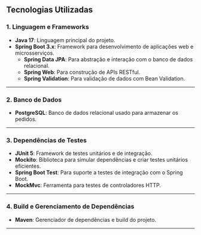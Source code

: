 ## Tecnologias Utilizadas

### **1. Linguagem e Frameworks**
- **Java 17**: Linguagem principal do projeto.
- **Spring Boot 3.x**: Framework para desenvolvimento de aplicações web e microsserviços.
  - **Spring Data JPA**: Para abstração e interação com o banco de dados relacional.
  - **Spring Web**: Para construção de APIs RESTful.
  - **Spring Validation**: Para validação de dados com Bean Validation.

---

### **2. Banco de Dados**
- **PostgreSQL**: Banco de dados relacional usado para armazenar os pedidos.

---

### **3. Dependências de Testes**
- **JUnit 5**: Framework de testes unitários e de integração.
- **Mockito**: Biblioteca para simular dependências e criar testes unitários eficientes.
- **Spring Boot Test**: Para suporte a testes de integração com o Spring Boot.
- **MockMvc**: Ferramenta para testes de controladores HTTP.

---

### **4. Build e Gerenciamento de Dependências**
- **Maven**: Gerenciador de dependências e build do projeto.

---

